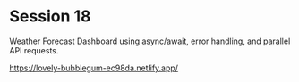 # Session 18

Weather Forecast Dashboard using async/await, error handling, and parallel API requests.

https://lovely-bubblegum-ec98da.netlify.app/
